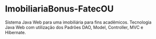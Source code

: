 # ImobiliariaBonus-FatecOU
Sistema Java Web para uma imobiliária para fins acadêmicos. Tecnologia Java Web com utilização dos Padrões DAO, Model, Controller, MVC e Hibernate.
